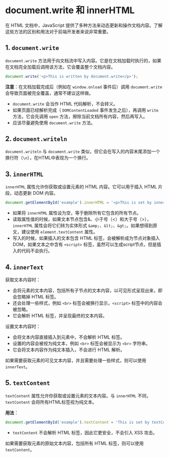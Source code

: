 # document.write 和 innerHTML

在 HTML 文档中，JavaScript 提供了多种方法来动态更新和操作文档内容。了解这些方法的区别和用法对于前端开发者来说非常重要。

## 1. `document.write`

`document.write` 方法用于向文档流中写入内容。它是在文档加载时执行的，如果在文档完全加载后调用该方法，它会覆盖整个文档内容。

```javascript
document.write('<p>This is written by document.write</p>');
```

**注意**：在文档加载完成后（例如在 `window.onload` 事件后）调用 `document.write` 会导致页面被完全覆盖，通常不建议这样做。

- `document.write` 会当作 HTML 代码解析，不会转义。
- 如果页面已经解析完成（ `DOMContentLoaded` 事件发生之后），再调用 `write` 方法，它会先调用 `open` 方法，擦除当前文档所有内容，然后再写入。
- 应该尽量避免使用 `document.write` 方法。

## 2. `document.writeln`

`document.writeln` 与 `document.write` 类似，但它会在写入的内容末尾添加一个换行符（`\n`），在HTML中表现为一个换行。

## 3. `innerHTML`

`innerHTML` 属性允许你获取或设置元素的 HTML 内容。它可以用于插入 HTML 片段，动态更新 DOM 内容。

```javascript
document.getElementById('example').innerHTML = '<p>This is set by innerHTML</p>';
```

- 如果将 `innerHTML` 属性设为空，等于删除所有它包含的所有节点。
- 读取属性值的时候，如果文本节点包含&、小于号（<）和大于号（>），`innerHTML` 属性会将它们转为实体形式 `&amp;`、`&lt;`、`&gt;`。如果想得到原文，建议使用 `element.textContent` 属性。
- 写入的时候，如果插入的文本包含 HTML 标签，会被解析成为节点对象插入 DOM，如果文本之中含有 `<script>` 标签，虽然可以生成script节点，但是插入的代码不会执行。

## 4. `innerText`

获取文本内容时：

- 会将元素的文本内容，包括所有子节点的文本内容，以可见形式呈现出来，即会忽略掉 HTML 标签。
- 还会处理一些样式，例如 `<br>` 标签会被换行显示，`<script>` 标签中的内容会被忽略。
- 它会解析 HTML 标签，并呈现最终的文本内容。

设置文本内容时：

- 会将文本内容直接插入到元素中，不会解析 HTML 标签。
- 设置的内容会被视为纯文本，例如 `<br>` 标签会被显示为 `<br>` 字符串。
- 它会将文本内容作为纯文本插入，不会进行 HTML 解析。

如果需要获取元素的可见文本内容，并且需要处理一些样式，则可以使用 `innerText`。

## 5. `textContent`

`textContent` 属性允许你获取或设置元素的文本内容。与 `innerHTML` 不同，`textContent` 会将所有HTML标签视为纯文本。

**用法**：

```javascript
document.getElementById('example').textContent = 'This is set by textContent';
```

- `textContent` 不会解析 HTML 标签，因此它更安全，不会引入 XSS 攻击。

如果需要获取元素的原始文本内容，包括所有 HTML 标签，则可以使用 `textContent`。
